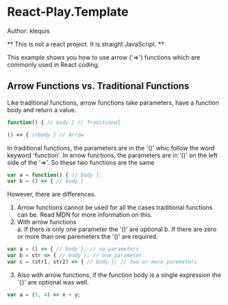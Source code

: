 # React-Play.Template

Author: klequis

** This is not a react project. It is straight JavaScript. **

This example shows you how to use arrow ('=>') functions which are commonly used in React coding.

## Arrow Functions vs. Traditional Functions
Like traditional functions, arrow functions take parameters, have a function body and return a value.
````JavaScript
function() { // body } // Traditional

() => { //body } // Arrow
````
In traditional functions, the parameters are in the '()' whic follow the word keyword 'function'.
In arrow functions, the parameters are in '()' on the left side of the '=>'.
So these two functions are the same
````JavaScript
var a = function() { // body };
var b = () => { // body }
````
However, there are differences.

1. Arrow functions cannot be used for all the cases traditional functions can be. Read MDN for more information on this.
2. With arrow functions  
    a. If there is only one parameter the '()' are optional
    b. If there are zero or more than one paremeters the '()' are required.
````JavaScript
var a = () => { // body }; // no parameters
var b = str => { // body }; // one parameter
var c = (str1, str2) => { // body }; // two or more paremeters
````
3. Also with arrow functions, if the function body is a single expression the '{}' are optional was well.
````JavaScript
var a = (5, 4) => x + y;
````
